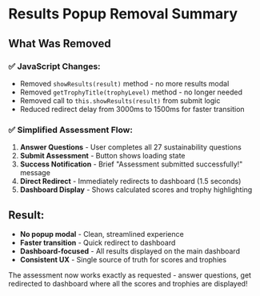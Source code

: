 # Results Popup Removal Summary

## What Was Removed

### ✅ **JavaScript Changes:**
- Removed `showResults(result)` method - no more results modal
- Removed `getTrophyTitle(trophyLevel)` method - no longer needed
- Removed call to `this.showResults(result)` from submit logic
- Reduced redirect delay from 3000ms to 1500ms for faster transition

### ✅ **Simplified Assessment Flow:**
1. **Answer Questions** - User completes all 27 sustainability questions
2. **Submit Assessment** - Button shows loading state
3. **Success Notification** - Brief "Assessment submitted successfully!" message
4. **Direct Redirect** - Immediately redirects to dashboard (1.5 seconds)
5. **Dashboard Display** - Shows calculated scores and trophy highlighting

## Result:
- **No popup modal** - Clean, streamlined experience
- **Faster transition** - Quick redirect to dashboard
- **Dashboard-focused** - All results displayed on the main dashboard
- **Consistent UX** - Single source of truth for scores and trophies

The assessment now works exactly as requested - answer questions, get redirected to dashboard where all the scores and trophies are displayed!
